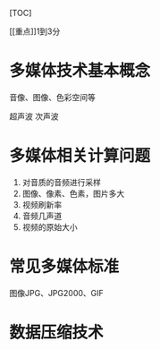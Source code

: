 [TOC]

[[重点]]1到3分

# 多媒体技术基本概念
音像、图像、色彩空间等


超声波
次声波

# 多媒体相关计算问题
1. 对音质的音频进行采样
2. 图像、像素、色素，图片多大
3. 视频刷新率
4. 音频几声道
5. 视频的原始大小

# 常见多媒体标准
图像JPG、JPG2000、GIF

# 数据压缩技术


